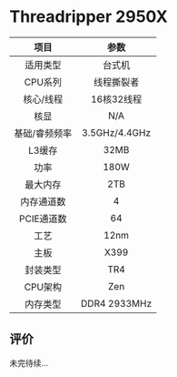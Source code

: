 # Threadripper 2950X

| 项目 | 参数 |
| :------: | :------: |
|适用类型 | 台式机|
|CPU系列| 线程撕裂者 |
|核心/线程| 16核32线程|
|核显| N/A |
|基础/睿频频率 |3.5GHz/4.4GHz|
| L3缓存| 32MB|
|功率| 180W |
|最大内存| 2TB |
|内存通道数| 4 |
|PCIE通道数| 64 |
|工艺|12nm |
|主板| X399 |
|封装类型| TR4 |
|CPU架构|  Zen  |
|内存类型| DDR4 2933MHz |

## 评价

 未完待续...

